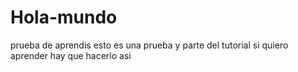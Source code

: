 # Hola-mundo
prueba de aprendis
esto es una prueba y parte del tutorial si quiero aprender hay que hacerlo asi
